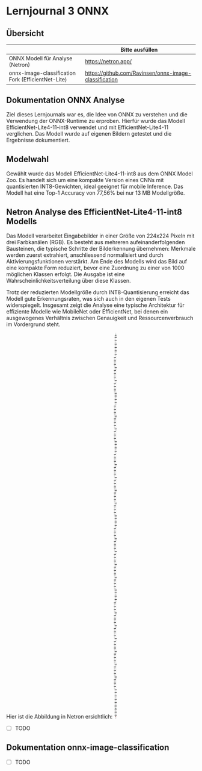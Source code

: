 ﻿# Lernjournal 3 ONNX

## Übersicht

| | Bitte ausfüllen |
| -------- | ------- |
| ONNX Modell für Analyse (Netron) | https://netron.app/ |
| onnx-image-classification Fork (EfficientNet-Lite) | https://github.com/Ravinsen/onnx-image-classification |

## Dokumentation ONNX Analyse

Ziel dieses Lernjournals war es, die Idee von ONNX zu verstehen und die Verwendung der ONNX-Runtime zu erproben. Hierfür wurde das Modell EfficientNet-Lite4-11-int8 verwendet und mit EfficientNet-Lite4-11 verglichen. Das Modell wurde auf eigenen Bildern getestet und die Ergebnisse dokumentiert.

## Modelwahl

Gewählt wurde das Modell EfficientNet-Lite4-11-int8 aus dem ONNX Model Zoo. Es handelt sich um eine kompakte Version eines CNNs mit quantisierten INT8-Gewichten, ideal geeignet für mobile Inference. Das Modell hat eine Top-1 Accuracy von 77,56% bei nur 13 MB Modellgröße.

## Netron Analyse des EfficientNet-Lite4-11-int8 Modells

Das Modell verarbeitet Eingabebilder in einer Größe von 224x224 Pixeln mit drei Farbkanälen (RGB). Es besteht aus mehreren aufeinanderfolgenden Bausteinen, die typische Schritte der Bilderkennung übernehmen: Merkmale werden zuerst extrahiert, anschliessend normalisiert und durch Aktivierungsfunktionen verstärkt. Am Ende des Modells wird das Bild auf eine kompakte Form reduziert, bevor eine Zuordnung zu einer von 1000 möglichen Klassen erfolgt. Die Ausgabe ist eine Wahrscheinlichkeitsverteilung über diese Klassen.

Trotz der reduzierten Modellgröße durch INT8-Quantisierung erreicht das Modell gute Erkennungsraten, was sich auch in den eigenen Tests widerspiegelt. Insgesamt zeigt die Analyse eine typische Architektur für effiziente Modelle wie MobileNet oder EfficientNet, bei denen ein ausgewogenes Verhältnis zwischen Genauigkeit und Ressourcenverbrauch im Vordergrund steht.

Hier ist die Abbildung in Netron ersichtlich: ![Netron_Analyse_efficientnet-lite4-11-int8.onnx](images/Netron_Analyse_efficientnet-lite4-11-int8.onnx.png)


* [ ] TODO

## Dokumentation onnx-image-classification

* [ ] TODO

